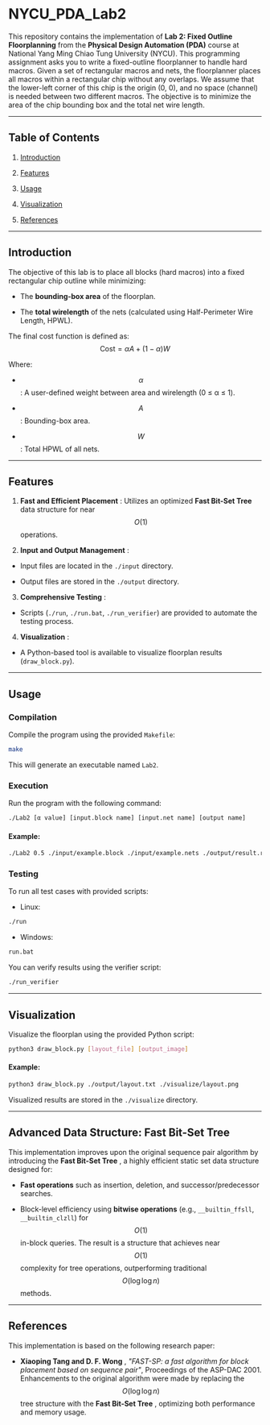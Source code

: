 
# NYCU_PDA_Lab2 
This repository contains the implementation of **Lab 2: Fixed Outline Floorplanning**  from the **Physical Design Automation (PDA)**  course at National Yang Ming Chiao Tung University (NYCU). This programming assignment asks you to write a fixed-outline floorplanner to handle hard macros. Given a set of rectangular macros and nets, the floorplanner places all macros within a rectangular chip without any overlaps. We assume that the lower-left corner of this chip is the origin (0, 0), and no space (channel) is needed between two different macros. The objective is to minimize the area of the chip bounding box and the total net wire length.

---


## Table of Contents 
 
1. [Introduction](https://chatgpt.com/c/674018e5-e898-8001-94b9-f3dee2ec3f9e#introduction)
 
2. [Features](https://chatgpt.com/c/674018e5-e898-8001-94b9-f3dee2ec3f9e#features)
 
3. [Usage](https://chatgpt.com/c/674018e5-e898-8001-94b9-f3dee2ec3f9e#usage)
 
4. [Visualization](https://chatgpt.com/c/674018e5-e898-8001-94b9-f3dee2ec3f9e#visualization)
 
5. [References](https://chatgpt.com/c/674018e5-e898-8001-94b9-f3dee2ec3f9e#references)


---


## Introduction 

The objective of this lab is to place all blocks (hard macros) into a fixed rectangular chip outline while minimizing:
 
- The **bounding-box area**  of the floorplan.
 
- The **total wirelength**  of the nets (calculated using Half-Perimeter Wire Length, HPWL).

The final cost function is defined as:
$$
 \text{Cost} = \alpha A + (1 - \alpha) W 
$$

Where:
 
- $$\alpha$$: A user-defined weight between area and wirelength (0 ≤ α ≤ 1).
 
- $$A$$: Bounding-box area.
 
- $$W$$: Total HPWL of all nets.


---


## Features 
 
1. **Fast and Efficient Placement** : Utilizes an optimized **Fast Bit-Set Tree**  data structure for near $$O(1)$$ operations.
 
2. **Input and Output Management** : 
  - Input files are located in the `./input` directory.
 
  - Output files are stored in the `./output` directory.
 
3. **Comprehensive Testing** : 
  - Scripts (`./run`, `./run.bat`, `./run_verifier`) are provided to automate the testing process.
 
4. **Visualization** : 
  - A Python-based tool is available to visualize floorplan results (`draw_block.py`).


---


## Usage 

### Compilation 
Compile the program using the provided `Makefile`:

```bash
make
```
This will generate an executable named `Lab2`.
### Execution 

Run the program with the following command:


```bash
./Lab2 [α value] [input.block name] [input.net name] [output name]
```

#### Example: 


```bash
./Lab2 0.5 ./input/example.block ./input/example.nets ./output/result.rpt
```

### Testing 

To run all test cases with provided scripts:
 
- Linux:

```bash
./run
```
 
- Windows:

```cmd
run.bat
```

You can verify results using the verifier script:


```bash
./run_verifier
```


---


## Visualization 

Visualize the floorplan using the provided Python script:


```bash
python3 draw_block.py [layout_file] [output_image]
```

#### Example: 


```bash
python3 draw_block.py ./output/layout.txt ./visualize/layout.png
```
Visualized results are stored in the `./visualize` directory.

---


## Advanced Data Structure: Fast Bit-Set Tree 
This implementation improves upon the original sequence pair algorithm by introducing the **Fast Bit-Set Tree** , a highly efficient static set data structure designed for: 
- **Fast operations**  such as insertion, deletion, and successor/predecessor searches.
 
- Block-level efficiency using **bitwise operations**  (e.g., `__builtin_ffsll`, `__builtin_clzll`) for $$O(1)$$ in-block queries.
The result is a structure that achieves near $$O(1)$$ complexity for tree operations, outperforming traditional $$O(\log\log n)$$ methods.

---


## References 

This implementation is based on the following research paper:
 
- **Xiaoping Tang and D. F. Wong** , *"FAST-SP: a fast algorithm for block placement based on sequence pair"*, Proceedings of the ASP-DAC 2001.
Enhancements to the original algorithm were made by replacing the $$O(\log\log n)$$ tree structure with the **Fast Bit-Set Tree** , optimizing both performance and memory usage.